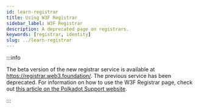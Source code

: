 ```yaml
---
id: learn-registrar
title: Using W3F Registrar
sidebar_label: W3F Registrar
description: A deprecated page on registrars.
keywords: [registrar, identity]
slug: ../learn-registrar
---
```


:::info

The beta version of the new registrar service is available at
https://registrar.web3.foundation/. The previous service has been deprecated.
For information on how to use the W3F Registrar page, check out [this 
article on the Polkadot Support website](https://support.polkadot.network/support/solutions/articles/65000179747-how-to-use-the-w3f-registrar-page).

:::
